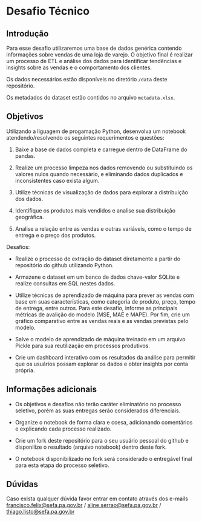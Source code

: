 # Desafio Técnico

## Introdução
Para esse desafio utilizaremos uma base de dados genérica contendo informações sobre vendas de uma loja de varejo. O objetivo final é realizar um processo de ETL e análise dos dados para identificar tendências e insights sobre as vendas e o comportamento dos clientes.

Os dados necessários estão disponíveis no diretório `/data` deste repositório.

Os metadados do dataset estão contidos no arquivo `metadata.xlsx`.

## Objetivos 

Utilizando a liguagem de progamação Python, desenvolva um notebook atendendo/resolvendo os seguintes requerimentos e questões:

1. Baixe a base de dados completa e carregue dentro de DataFrame do pandas.

2. Realize um processo limpeza nos dados removendo ou substituindo os valores nulos quando necessário, e eliminando dados duplicados e inconsistentes caso exista algum.

3. Utilize técnicas de visualização de dados para explorar a distribuição dos dados.

5. Identifique os produtos mais vendidos e analise sua distribuição geográfica.

6. Analise a relação entre as vendas e outras variáveis, como o tempo de entrega e o preço dos produtos.


Desafios: 
* Realize o processo de extração do dataset diretamente a partir do repositório do github utilizando Python.

* Armazene o dataset em um banco de dados chave-valor SQLite e realize consultas em SQL nestes dados.

* Utilize técnicas de aprendizado de máquina para prever as vendas com base em suas características, como categoria de produto, preço, tempo de entrega, entre outros. Para este desafio, informe as principais métricas de avalição do modelo (MSE, MAE e MAPE). Por fim, crie um gráfico comparativo entre as vendas reais e as vendas previstas pelo modelo.

* Salve o modelo de aprendizado de máquina treinado em um arquivo Pickle para sua reutilização em processos produtivos. 

* Crie um dashboard interativo com os resultados da análise para permitir que os usuários possam explorar os dados e obter insights por conta própria.


## Informações adicionais
* Os objetivos e desafios não terão caráter eliminatório no processo seletivo, porém as suas entregas serão considerados diferenciais.

* Organize o notebook de forma clara e coesa, adicionando comentários e explicando cada processo realizado.

* Crie um fork deste repositório para o seu usuário pessoal do github e disponilize o resultado (arquivo notebook) dentro deste fork.

* O notebook disponibilizado no fork será considerado o entregável final para esta etapa do processo seletivo.

## Dúvidas
Caso exista qualquer dúvida favor entrar em contato através dos e-mails francisco.felix@sefa.pa.gov.br / aline.serrao@sefa.pa.gov.br / thiago.listo@sefa.pa.gov.br
